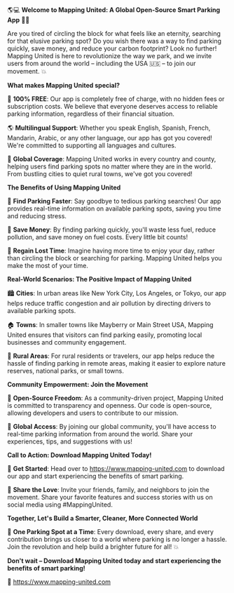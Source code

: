 🌎💻 **Welcome to Mapping United: A Global Open-Source Smart Parking App** 🚗💸

Are you tired of circling the block for what feels like an eternity, searching for that elusive parking spot? Do you wish there was a way to find parking quickly, save money, and reduce your carbon footprint? Look no further! Mapping United is here to revolutionize the way we park, and we invite users from around the world – including the USA 🇺🇸 – to join our movement. 💥

**What makes Mapping United special?**

💯 **100% FREE**: Our app is completely free of charge, with no hidden fees or subscription costs. We believe that everyone deserves access to reliable parking information, regardless of their financial situation.

🌎 **Multilingual Support**: Whether you speak English, Spanish, French, Mandarin, Arabic, or any other language, our app has got you covered! We're committed to supporting all languages and cultures.

📍 **Global Coverage**: Mapping United works in every country and county, helping users find parking spots no matter where they are in the world. From bustling cities to quiet rural towns, we've got you covered!

**The Benefits of Using Mapping United**

💪 **Find Parking Faster**: Say goodbye to tedious parking searches! Our app provides real-time information on available parking spots, saving you time and reducing stress.

💸 **Save Money**: By finding parking quickly, you'll waste less fuel, reduce pollution, and save money on fuel costs. Every little bit counts!

🌟 **Regain Lost Time**: Imagine having more time to enjoy your day, rather than circling the block or searching for parking. Mapping United helps you make the most of your time.

**Real-World Scenarios: The Positive Impact of Mapping United**

🏙️ **Cities**: In urban areas like New York City, Los Angeles, or Tokyo, our app helps reduce traffic congestion and air pollution by directing drivers to available parking spots.

🏠 **Towns**: In smaller towns like Mayberry or Main Street USA, Mapping United ensures that visitors can find parking easily, promoting local businesses and community engagement.

🌳 **Rural Areas**: For rural residents or travelers, our app helps reduce the hassle of finding parking in remote areas, making it easier to explore nature reserves, national parks, or small towns.

**Community Empowerment: Join the Movement**

💪 **Open-Source Freedom**: As a community-driven project, Mapping United is committed to transparency and openness. Our code is open-source, allowing developers and users to contribute to our mission.

🌟 **Global Access**: By joining our global community, you'll have access to real-time parking information from around the world. Share your experiences, tips, and suggestions with us!

**Call to Action: Download Mapping United Today!**

📲 **Get Started**: Head over to https://www.mapping-united.com to download our app and start experiencing the benefits of smart parking.

💬 **Share the Love**: Invite your friends, family, and neighbors to join the movement. Share your favorite features and success stories with us on social media using #MappingUnited.

**Together, Let's Build a Smarter, Cleaner, More Connected World**

🌟 **One Parking Spot at a Time**: Every download, every share, and every contribution brings us closer to a world where parking is no longer a hassle. Join the revolution and help build a brighter future for all! 💥

**Don't wait – Download Mapping United today and start experiencing the benefits of smart parking!**

📲 https://www.mapping-united.com